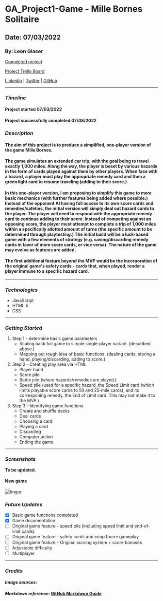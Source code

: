 # GA_Project1-Game - Mille Bornes Solitaire

## Date: 07/03/2022

### By: Leon Glaser

[Completed project](https://millebornessolitaire.surge.sh/)

[Project Trello Board](https://trello.com/b/YJ96VqDm/ga-project-1-game)

[LinkedIn](https://www.linkedin.com/in/leon-glaser-02645322/) |
[Twitter](https://twitter.com/sirescapist) |
[GitHub](https://github.com/lnglaser)

---

### **_Timeline_**

#### **Project started 07/03/2022**

#### **Project successfully completed 07/08/2022**

### **_Description_**

#### **The aim of this project is to produce a simplified, one-player version of the game Mille Bornes.**

#### **The game simulates an extended car trip, with the goal being to travel exactly 1,000 miles. Along the way, the player is beset by various hazards in the form of cards played against them by other players. When face with a hazard, a player must play the appropriate remedy card and then a green light card to resume traveling (adding to their score.)**

#### **In this one-player version, I am proposing to simplify this game to more basic mechanics (with further features being added where possible.) Instead of the opponent AI having full access to its own score cards and remedies/safeties, the initial version will simply deal out hazard cards to the player. The player will need to respond with the appropriate remedy card to continue adding to their score. Instead of competing against an opposing score, the player must attempt to complete a trip of 1,000 miles within a specifically allotted amount of turns (the specific amount to be determined through playtesting.) The initial build will be a luck-based game with a few elements of strategy (e.g. saving/discarding remedy cards in favor of more score cards, or vice versa). The nature of the game may evolve as features are added.**

#### **The first additional feature beyond the MVP would be the incorporation of the original game's safety cards - cards that, when played, render a player immune to a specific hazard card.**

---

### **_Technologies_**

- JavaScript
- HTML 5
- CSS

---

### **_Getting Started_**

1. Step 1 - determine basic game parameters
   - Scaling back full game to simple single-player variant. (described above.)
   - Mapping out rough idea of basic functions. (dealing cards, storing a hand, playing/discarding, adding to score.)
2. Step 2 - Creating play area via HTML
   - Player hand
   - Score pile
   - Battle pile (where hazards/remedies are played.)
   - Speed pile (used for a specific hazard, the Speed Limit card (which limits playable score cards to 50 and 25-mile cards), and its corresponing remedy, the End of Limit card. This may not make it to the MVP.)
3. Step 3 - Identifying game functions
   - Create and shuffle decks
   - Deal cards
   - Choosing a card
   - Playing a card
   - Discarding
   - Computer action
   - Ending the game

---

### **_Screenshots_**

**To be updated.**

#### **New game**

![Imgur](https://i.imgur.com/xPYR1hx.png)

### **_Future Updates_**

- [x] Basic game functions completed
- [x] Game documentation
- [ ] Original game feature - speed pile (including speed limit and end-of-limit cards)
- [ ] Original game feature - safety cards and coup fourre gameplay
- [ ] Original game feature - Original scoring system + score bonuses
- [ ] Adjustable difficulty
- [ ] Multiplayer

---

### **_Credits_**

#### **_Image sources_**:

#### **_Markdown reference_**: [GitHub Markdown Guide](https://gist.github.com/cuonggt/9b7d08a597b167299f0d)
